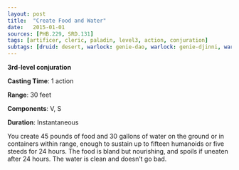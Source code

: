 ```yaml
---
layout: post
title:  "Create Food and Water"
date:   2015-01-01
sources: [PHB.229, SRD.131]
tags: [artificer, cleric, paladin, level3, action, conjuration]
subtags: [druid: desert, warlock: genie-dao, warlock: genie-djinni, warlock: genie-efreeti, warlock: genie-marid]
---
```


**3rd-level conjuration**

**Casting Time**: 1 action

**Range**: 30 feet

**Components**: V, S

**Duration**: Instantaneous

You create 45 pounds of food and 30 gallons of water on the ground or in containers within range, enough to sustain up to fifteen humanoids or five steeds for 24 hours. The food is bland but nourishing, and spoils if uneaten after 24 hours. The water is clean and doesn’t go bad.
